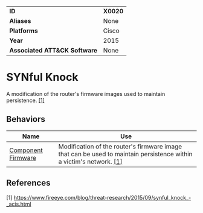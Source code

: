 |||
|---------|------------------------|
|**ID**|**X0020**|
|**Aliases**|None|
|**Platforms**|Cisco|
|**Year**| 2015 |
|**Associated ATT&CK Software**|None|

SYNful Knock
============
A modification of the router's firmware images used to maintain persistence. [[1]](#1)

Behaviors
---------
|Name|Use|
|---------------------|-------------------------------------------------------|
|[Component Firmware](https://github.com/MBCProject/mbc-markdown/blob/master/persistence/component-firmware.md) | Modification of the router's firmware image that can be used to maintain persistence within a victim's network. [[1]](#1)|

References
----------
<a name="1">[1]</a> https://www.fireeye.com/blog/threat-research/2015/09/synful_knock_-_acis.html